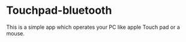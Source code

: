 Touchpad-bluetooth
==================

This is a simple app which operates your PC like apple Touch pad or a mouse.
